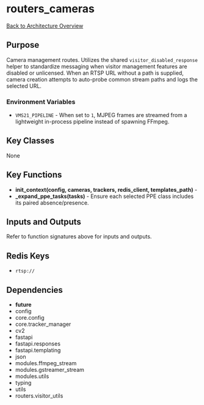 # routers_cameras
[Back to Architecture Overview](../README.md)

## Purpose
Camera management routes. Utilizes the shared
`visitor_disabled_response` helper to standardize messaging when visitor
management features are disabled or unlicensed.
When an RTSP URL without a path is supplied, camera creation attempts
to auto-probe common stream paths and logs the selected URL.

### Environment Variables

- `VMS21_PIPELINE` - When set to `1`, MJPEG frames are streamed from a
  lightweight in-process pipeline instead of spawning FFmpeg.

## Key Classes
None

## Key Functions
- **init_context(config, cameras, trackers, redis_client, templates_path)** -
- **_expand_ppe_tasks(tasks)** - Ensure each selected PPE class includes its paired absence/presence.

## Inputs and Outputs
Refer to function signatures above for inputs and outputs.

## Redis Keys
- `rtsp://`

## Dependencies
- __future__
- config
- core.config
- core.tracker_manager
- cv2
- fastapi
- fastapi.responses
- fastapi.templating
- json
- modules.ffmpeg_stream
- modules.gstreamer_stream
- modules.utils
- typing
- utils
- routers.visitor_utils
